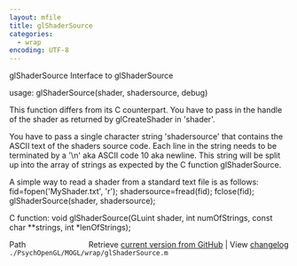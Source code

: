```yaml
---
layout: mfile
title: glShaderSource
categories:
  - wrap
encoding: UTF-8
---
```


glShaderSource  Interface to glShaderSource

usage:  glShaderSource(shader, shadersource, debug)

This function differs from its C counterpart. You have to pass in the
handle of the shader as returned by glCreateShader in 'shader'.

You have to pass a single character string 'shadersource' that
contains the ASCII text of the shaders source code. Each line in the
string needs to be terminated by a '\\n' aka ASCII code 10 aka newline.
This string will be split up into the array of strings as expected by
the C function glShaderSource.

A simple way to read a shader from a standard text file is as follows:
fid=fopen('MyShader.txt', 'r');
shadersource=fread(fid);
fclose(fid);
glShaderSource(shader, shadersource);

C function:  void glShaderSource(GLuint shader, int numOfStrings, const char \*\*strings, int \*lenOfStrings);


<div class="code_header" style="text-align:right;">
  <span style="float:left;">Path&nbsp;&nbsp;</span> <span class="counter">Retrieve <a href=
  "https://raw.github.com/Psychtoolbox-3/Psychtoolbox-3/beta/./PsychOpenGL/MOGL/wrap/glShaderSource.m">current version from GitHub</a> | View <a href=
  "https://github.com/Psychtoolbox-3/Psychtoolbox-3/commits/beta/./PsychOpenGL/MOGL/wrap/glShaderSource.m">changelog</a></span>
</div>
<div class="code">
  <code>./PsychOpenGL/MOGL/wrap/glShaderSource.m</code>
</div>
